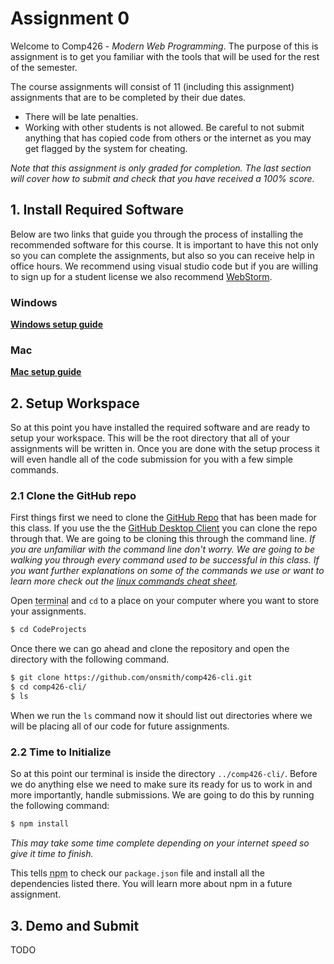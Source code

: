 
  
# Assignment 0    
 Welcome to Comp426 - *Modern Web Programming*. The purpose of this is assignment is to get you familiar with the tools that will be used for the rest of the semester.     
    
The course assignments will consist of 11 (including this assignment) assignments that are to be completed by their due dates.     
- There will be late penalties.    
- Working with other students is not allowed. Be careful to not submit anything that has copied code from others or the internet as you may get flagged by the system for cheating.     
    
*Note that this assignment is only graded for completion. The last section will cover how to submit and check that you have received a 100% score.*    
 ## 1. Install Required Software    
 Below are two links that guide you through the process of installing the recommended software for this course. It is important to have this not only so you can complete the assignments, but also so you can receive help in office hours. We recommend using visual studio code but if you are willing to sign up for a student license we also recommend [WebStorm](https://www.jetbrains.com/webstorm/).  
    
### Windows  
  
**[Windows setup guide](resources/a00/software-pc)**  
  ### Mac  
  
**[Mac setup guide](resources/a00/software-mac)**  

## 2. Setup Workspace
  
So at this point you have installed the required software and are ready to setup your workspace. This will be the root directory that all of your assignments will be written in. Once you are done with the setup process it will even handle all of the code submission for you with a few simple commands.

### 2.1 Clone the GitHub repo

First things first we need to clone the [GitHub Repo](https://github.com/onsmith/comp426-cli) that has been made for this class. If you use the the [GitHub Desktop Client](https://desktop.github.com/) you can clone the repo through that. We are going to be cloning this through the command line. *If you are unfamiliar with the command line don't worry. We are going to be walking you through every command used to be successful in this class. If you want further explanations on some of the commands we use or want to learn more check out the [linux commands cheat sheet](https://www.linuxtrainingacademy.com/linux-commands-cheat-sheet/).*

Open <abbr title="Powershell on windows">terminal</abbr> and `cd` to a place on your computer where you want to store your assignments.
```bash
$ cd CodeProjects
```
Once there we can go ahead and clone the repository and open the directory with the following command.
```bash
$ git clone https://github.com/onsmith/comp426-cli.git
$ cd comp426-cli/
$ ls
```
When we run the `ls` command now it should list out directories where we will be placing all of our code for future assignments. 

### 2.2 Time to Initialize

So at this point our terminal is inside the directory `../comp426-cli/`. Before we do anything else we need to make sure its ready for us to work in and more importantly, handle submissions. We are going to do this by running the following command:
```bash
$ npm install
```
*This may take some time complete depending on your internet speed so give it time to finish.*

This tells <abbr title="Node Package Manager">npm</abbr> to check our `package.json` file and install all the dependencies listed there. You will learn more about npm in a future assignment.

## 3. Demo and Submit  
  
TODO
